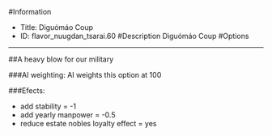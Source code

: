 #Information
 - Title: Dìguómáo Coup
 - ID: flavor_nuugdan_tsarai.60
#Description
Dìguómáo Coup
#Options

___
##A heavy blow for our military

###AI weighting:
AI weights this option at 100


###Efects:<ul><li>add stability = -1</li><li>add yearly manpower = -0.5</li><li>reduce estate nobles loyalty effect = yes</li></ul>

